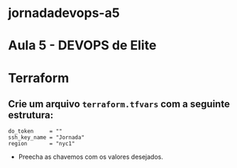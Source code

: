 # jornadadevops-a5

# Aula 5 - DEVOPS de Elite

# Terraform

## Crie um arquivo `terraform.tfvars` com a seguinte estrutura:
```hcl
do_token     = ""
ssh_key_name = "Jornada"
region       = "nyc1"
```
- Preecha as chavemos com os valores desejados.